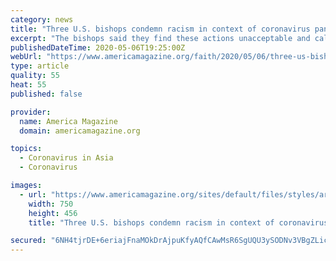 ```yaml
---
category: news
title: "Three U.S. bishops condemn racism in context of coronavirus pandemic"
excerpt: "The bishops said they find these actions unacceptable and called on Catholics, fellow Christians and all people of goodwill to help them combat such acts of racism and xenophobia."
publishedDateTime: 2020-05-06T19:25:00Z
webUrl: "https://www.americamagazine.org/faith/2020/05/06/three-us-bishops-condemn-racism-context-coronavirus-pandemic"
type: article
quality: 55
heat: 55
published: false

provider:
  name: America Magazine
  domain: americamagazine.org

topics:
  - Coronavirus in Asia
  - Coronavirus

images:
  - url: "https://www.americamagazine.org/sites/default/files/styles/article_image_750_x_503_/public/main_image/20200506T1239-689-CNS-RACISM-COVID-19_800.jpg.png?itok=XwovAWzb"
    width: 750
    height: 456
    title: "Three U.S. bishops condemn racism in context of coronavirus pandemic"

secured: "6NH4tjrDE+6eriajFnaMOkDrAjpuKfyAQfCAwMsR6SgUQU3ySODNv3VBgZLicMcyRJrXCDkAPXw1mnf3YzQAOkRb5aUm2mYxHuxIpljO0JCUEnyz6s/SEtrGEQa6AupOjX2w1cvlGeZyfBQEhTI5LJF9QBNVlgw38NTUn33ilJa2XVewOZjpD4wNTRlnr4V82VfQ3Arz378UvcfqhsrvSOkcmC4Edr9RAMWFoTB7/pjnkAQLcajaTnm5TizN73FKI0BVJAkvboEwq39jnVNnKO2CSICEY9TjBttKDz0+/8Y0Cog9fOvE/2gBtbRCcPCS;Prbo4RIv5spgWlDWaS93BA=="
---
```


